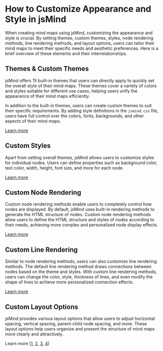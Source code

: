 # How to Customize Appearance and Style in jsMind

When creating mind maps using jsMind, customizing the appearance and style is crucial. By setting themes, custom themes, styles, node rendering methods, line rendering methods, and layout options, users can tailor their mind maps to meet their specific needs and aesthetic preferences. Here is a brief overview of these elements and their interrelationships.

## Themes & Custom Themes

jsMind offers 15 built-in themes that users can directly apply to quickly set the overall style of their mind maps. These themes cover a variety of colors and styles suitable for different use cases, helping users unify the appearance of their mind maps efficiently.

In addition to the built-in themes, users can create custom themes to suit their specific requirements. By adding style definitions in the `jsmind.css` file, users have full control over the colors, fonts, backgrounds, and other aspects of their mind maps.

[Learn more](../options/option.theme.md)

## Custom Styles

Apart from setting overall themes, jsMind allows users to customize styles for individual nodes. Users can define properties such as background color, text color, width, height, font size, and more for each node.

[Learn more](custom_style.md)

## Custom Node Rendering

Custom node rendering methods enable users to completely control how nodes are displayed. By default, jsMind uses built-in rendering methods to generate the HTML structure of nodes. Custom node rendering methods allow users to define the HTML structure and styles of nodes according to their needs, achieving more complex and personalized node display effects.

[Learn more](../options/option.view.custom_node_render.md)

## Custom Line Rendering

Similar to node rendering methods, users can also customize line rendering methods. The default line rendering method draws connections between nodes based on the theme and styles. With custom line rendering methods, users can change the color, style, thickness of lines, and even modify the shape of lines to achieve more personalized connection effects.

[Learn more](../options/option.view.custom_line_render.md)

## Custom Layout Options

jsMind provides various layout options that allow users to adjust horizontal spacing, vertical spacing, parent-child node spacing, and more. These layout options help users organize and present the structure of mind maps more clearly and attractively.

Learn more [[1](../options/option.layout.cousin_space.md), [2](../options/option.layout.hspace.md), [3](../options/option.layout.pspace.md), [4](../options/option.layout.vspace.md)]

